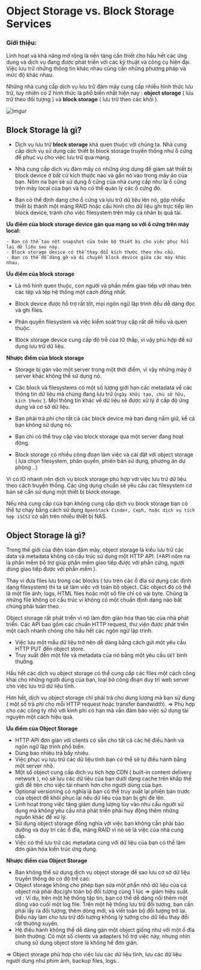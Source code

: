 # Object Storage vs. Block Storage Services

### Giới thiệu:

Linh hoạt và khả năng mở rộng là nền tảng cần thiết cho hầu hết các ứng dụng và dịch vụ đang được 
phát triển với các kỹ thuật và công cụ hiện đại. Việc lưu trữ những thông tin khác nhau cũng cần những 
phương pháp và mức độ khác nhau.

Những nhà cung cấp dịch vụ lưu trữ đám mây cung cấp nhiều hình thức lưu trữ, tuy nhiên có 2 hình 
thức là phổ biến nhất hiện nay : **object storage** ( lưu trữ theo đối tượng ) và **block storage** (
lưu trữ theo các khối ).

![Imgur](https://i.imgur.com/YWhpAuk.png)

## Block Storage là gì?

- Dịch vụ lưu trữ **block storage** khá quen thuộc với chúng ta. Nhà cung cấp dịch vụ sử dụng 
các thiết bị block storage truyền thống như ổ cứng để phục vụ cho việc lưu trữ qua mạng. 

- Nhà cung cấp dịch vụ đám mây có những ứng dụng để giám sát thiết bị block device ở bất cứ kích 
thước nào và gắn nó vào trong máy ảo của bạn. Nôm na bạn sẽ sử dụng ổ cứng của nhà cung cấp như là ổ cứng 
trên máy local của bạn và họ có thể quản lý các ổ cứng đó.

- Bạn có thể định dạng cho ổ cứng và lưu trữ dữ liệu lên nó, gộp nhiều thiết bị thành một mảng RAID 
hoặc cấu hình cho dữ liệu ghi trực tiếp lên block device, tránh cho việc filesystem trên máy cá nhân bị quá tải.

**Ưu điểm của block storage device gán qua mạng so với ổ cứng trên máy local:**

	- Bạn có thể tạo nột snapshot của toàn bộ thiết bị cho việc phục hồi lại dữ liệu sau này.
	- Block storage device có thể thay đổi kích thước theo nhu cầu.
	- Bạn có thể dễ dàng gỡ và di chuyển block device giữa các máy khác nhau.

**Ưu điểm của block storage**

- Là mô hình quen thuộc, con người và phần mềm giao tiếp với nhau trên các tệp và tệp hệ thống một cách 
đồng nhất.

- Block device được hỗ trợ rất tốt, mọi ngôn ngữ lập trình đều dễ dàng đọc và ghi files.

- Phân quyền filesystem và việc kiểm soát truy cập rất dễ hiểu và quen thuộc.

- Block storage device cung cấp độ trễ của IO thấp, vì vậy phù hợp để sử dụng lưu trữ dữ liệu.

**Nhược điểm của block storage**

- Storage bị gán vào một server trong một thời điểm, vì vậy những máy ở server khác không thể sử dụng nó.

- Các block và filesystems có một số lượng giới hạn các metadata về các thông tin dữ liệu mà chúng 
đang lưu trữ (`ngày khởi tạo, chủ sở hữu, kích thước` ). Mọi thông tin khác về dữ liệu sẽ được xử lý 
ở cấp độ ứng dụng và cơ sở dữ liệu.

- Bạn phải trả phí cho tất cả các block device mà bạn đang nắm giữ, kể cả bạn không sử dụng nó.

- Bạn chỉ có thể truy cập vào block storage qua một server đang hoạt động.

- Block storage có nhiều công đoạn làm việc và cài đặt với object storage ( lựa chọn filesystem, phân quyền, 
phiên bản sử dụng, phương án dự phòng ..)

Vì có IO nhanh nên dịch vụ block storage  phù hợp với việc lưu trữ dữ liệu theo cách truyền thống. Các ứng 
dụng chuẩn sẽ yêu cầu các filesystem cơ bản sẽ cần sử dụng một thiết bị block storage.

Nếu nhà cung cấp của bạn không cung cấp dịch vụ block storage bạn có thể tự chạy bằng cách sử dụng 
`OpenStack Cinder, Ceph, hoặc dịch vụ tích hợp iSCSI` có sẵn trên nhiều thiết bị NAS.


## Object Storage là gì?


Trong thế giới của điện toán đám mây, object storage là kiểu lưu trữ các data và metadata không có cấu trúc 
sử dụng một HTTP API. (*API nôm na là phần mềm bổ trợ giúp phần mềm giao tiếp được với phần cứng, người dùng giao tiếp được với phần mềm ).

Thay vì đưa files lưu trong các blocks ( lưu trên các ổ đĩa sử dụng các định dạng filesystem) thì ta sẽ làm việc 
với toàn bộ object. Các object đó có thể là một file ảnh, logs, HTML files hoặc một số file chỉ có vài byte. Chúng là những file không 
có cấu trúc vì không có một chuẩn định dạng nào bắt chúng phải tuân theo.

Object storage rất phát triển vì nó làm đơn giản hóa thao tác của nhà phát triển. Các API bao gồm 
các chuẩn HTTP request, thư viện được phát triển một cách nhanh chóng cho hầu hết các ngôn ngữ lập trình. 

- Việc lưu một mẩu dữ liệu trở nên dễ dàng bằng cách gửi một yêu cầu HTTP PUT đến object store. 
- Truy xuất đến một file và metadata của nó bằng một yêu cầu `GET` bình thường.

Hầu hết các dịch vụ object storage có thể cung cấp các files một cách công khai cho những người dùng của bạn, 
loại bỏ công đoạn duy trì web server cho việc lưu trữ dữ liệu tĩnh. 

Hơn hết, dịch vụ object storage chỉ phải trả cho dung lượng mà bạn sử dụng ( một số trả phí cho mỗi HTTP request hoặc 
transfer bandwidth).
=> Phù hợp cho các công ty nhỏ với kinh phí có hạn mà vẫn đảm bảo việc sử dụng tài nguyên một cách hiệu quả.

**Ưu điểm của Object Storage**

- HTTP API đơn giản với clients có sẵn cho tất cả các hệ điều hành và ngôn ngữ lập trình phổ biến.
- Dùng bao nhiêu trả bấy nhiêu.
- Việc phục vụ lưu trữ các dữ liệu tĩnh bạn có thể sẽ tự điều hành bằng một server nhỏ.
- Một số object cung cấp dịch vụ tích hợp CDN ( built-in content delivery network ), nó sẽ lưu các dữ liệu của bạn 
dưới dạng cache trên khắp thế giới để tiện cho việc tải nhanh hơn cho người dùng của bạn.
- Optional versioning có nghĩa là bạn có thể truy xuất lại phiên bản trước của object để khôi phục lại nếu dữ liệu của bạn 
bị ghi đè lên.
- Linh hoạt trong việc tăng giảm dung lượng tùy vào nhu cầu người sử dụng mà không yêu cầu nhà phát triển phải huy động thêm những nguồn 
khác để xử lý.
- Sử dụng object storage đồng nghĩa với việc bạn không cần phải bảo dưỡng và duy trì các ổ đĩa, mảng RAID vì nó sẽ 
là việc của nhà cung cấp.
- Việc có thể lưu trữ các metadata cùng với dữ liệu của bạn có thể làm đơn giản hóa kiến trúc ứng dụng.

**Nhược điểm của Object Storage**

- Bạn không thể sử dụng dịch vụ object storage để sao lưu cơ sở dữ liệu truyền thống do có độ trễ cao.
- Object storage không cho phép bạn sửa một phần nhỏ dữ liệu của cả object mà phải đọc/ghi toàn bộ đối tượng cùng 1 lúc => giảm hiệu suất.
vd : Ví dụ, trên một hệ thống tập tin, bạn có thể dễ dàng nối thêm một dòng vào cuối một log file. 
Trên một hệ thống lưu trữ đối tượng, bạn cần phải lấy ra đối tượng, thêm dòng mới, và viết toàn bộ đối tượng trở lại. 
Điều này làm cho lưu trữ đối tượng không lý tưởng cho dữ liệu thay đổi rất thường xuyên.
- Hệ điều hành không thể dễ dàng gán một object giống như với một ổ đĩa bình thường. Có một số clients và adapters hỗ trợ việc này,
nhưng nhìn chung sử dụng object store là không hề đơn giản.

=> Object storage phù hợp cho việc lưu các dữ liệu tĩnh, lưu các dữ liệu người dùng như phim ảnh, backup files, logs..



 

